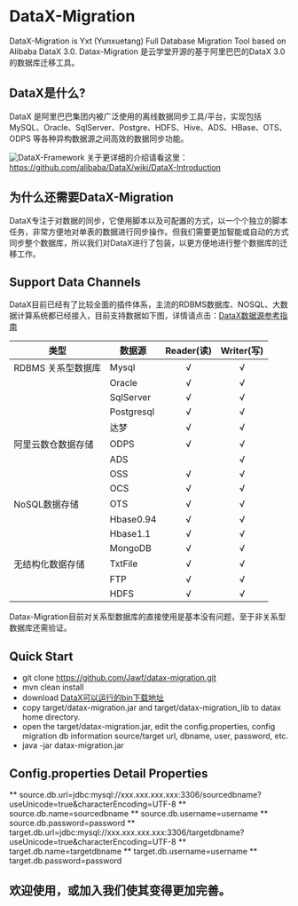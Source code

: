 # DataX-Migration
DataX-Migration is Yxt (Yunxuetang) Full Database Migration Tool based on Alibaba DataX 3.0.
Datax-Migration 是云学堂开源的基于阿里巴巴的DataX 3.0的数据库迁移工具。

## DataX是什么?

DataX 是阿里巴巴集团内被广泛使用的离线数据同步工具/平台，实现包括 MySQL、Oracle、SqlServer、Postgre、HDFS、Hive、ADS、HBase、OTS、ODPS 等各种异构数据源之间高效的数据同步功能。

![DataX-Framework](https://cloud.githubusercontent.com/assets/1067175/17879841/93b7fc1c-6927-11e6-8cda-7cf8420fc65f.png)
关于更详细的介绍请看这里：https://github.com/alibaba/DataX/wiki/DataX-Introduction

## 为什么还需要DataX-Migration
DataX专注于对数据的同步，它使用脚本以及可配置的方式，以一个个独立的脚本任务，非常方便地对单表的数据进行同步操作。但我们需要更加智能或自动的方式同步整个数据库，所以我们对DataX进行了包装，以更方便地进行整个数据库的迁移工作。




## Support Data Channels

DataX目前已经有了比较全面的插件体系，主流的RDBMS数据库、NOSQL、大数据计算系统都已经接入，目前支持数据如下图，详情请点击：[DataX数据源参考指南](https://github.com/alibaba/DataX/wiki/DataX-all-data-channels)

| 类型           | 数据源        | Reader(读) | Writer(写) |
| ------------ | ---------- | :-------: | :-------: |
| RDBMS 关系型数据库 | Mysql      |     √     |     √     |
|              | Oracle     |     √     |     √     |
|              | SqlServer  |     √     |     √     |
|              | Postgresql |     √     |     √     |
|              | 达梦         |     √     |     √     |
| 阿里云数仓数据存储    | ODPS       |     √     |     √     |
|              | ADS        |           |     √     |
|              | OSS        |     √     |     √     |
|              | OCS        |     √     |     √     |
| NoSQL数据存储    | OTS        |     √     |     √     |
|              | Hbase0.94  |     √     |     √     |
|              | Hbase1.1   |     √     |     √     |
|              | MongoDB    |     √     |     √     |
| 无结构化数据存储     | TxtFile    |     √     |     √     |
|              | FTP        |     √     |     √     |
|              | HDFS       |     √     |     √     |

Datax-Migration目前对关系型数据库的直接使用是基本没有问题，至于非关系型数据库还需验证。

## Quick Start

* git clone https://github.com/Jawf/datax-migration.git
* mvn clean install
* download [DataX可以运行的bin下载地址](http://datax-opensource.oss-cn-hangzhou.aliyuncs.com/datax.tar.gz)
* copy target/datax-migration.jar and target/datax-migration_lib to datax home directory.
* open the target/datax-migration.jar, edit the config.properties, config migration db information source/target url, dbname, user, password, etc.
* java -jar datax-migration.jar

## Config.properties Detail Properties
** source.db.url=jdbc:mysql://xxx.xxx.xxx.xxx:3306/sourcedbname?useUnicode=true&characterEncoding=UTF-8
** source.db.name=sourcedbname
** source.db.username=username
** source.db.password=password
** target.db.url=jdbc:mysql://xxx.xxx.xxx.xxx:3306/targetdbname?useUnicode=true&characterEncoding=UTF-8
** target.db.name=targetdbname
** target.db.username=username
** target.db.password=password



## 欢迎使用，或加入我们使其变得更加完善。
